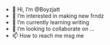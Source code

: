 - 👋 Hi, I’m @Boyzjatt
- 👀 I’m interested in making new frndz
- 🌱 I’m currently learning writing
- 💞️ I’m looking to collaborate on ...
- 📫 How to reach me msg me

<!---
Boyzjatt/Boyzjatt is a ✨ special ✨ repository because its `README.md` (this file) appears on your GitHub profile.
You can click the Preview link to take a look at your changes.
--->
